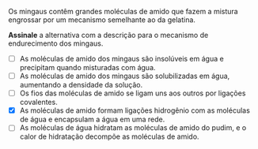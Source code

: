 Os mingaus contêm grandes moléculas de amido que fazem a mistura engrossar por um mecanismo semelhante ao da gelatina. 

**Assinale** a alternativa com a descrição para o mecanismo de endurecimento dos mingaus.

- [ ] As moléculas de amido dos mingaus são insolúveis em água e precipitam quando misturadas com água. 
- [ ] As moléculas de amido dos mingaus são solubilizadas em água, aumentando a densidade da solução.
- [ ] Os fios das moléculas de amido se ligam uns aos outros por ligações covalentes. 
- [x] As moléculas de amido formam ligações hidrogênio com as moléculas de água e encapsulam a água em uma rede. 
- [ ] As moléculas de água hidratam as moléculas de amido do pudim, e o calor de hidratação decompõe as moléculas de amido.
